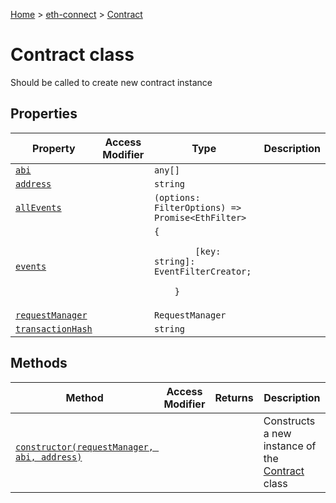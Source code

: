 [Home](./index) &gt; [eth-connect](./eth-connect.md) &gt; [Contract](./eth-connect.contract.md)

# Contract class

Should be called to create new contract instance

## Properties

|  Property | Access Modifier | Type | Description |
|  --- | --- | --- | --- |
|  [`abi`](./eth-connect.contract.abi.md) |  | `any[]` |  |
|  [`address`](./eth-connect.contract.address.md) |  | `string` |  |
|  [`allEvents`](./eth-connect.contract.allevents.md) |  | `(options: FilterOptions) => Promise<EthFilter>` |  |
|  [`events`](./eth-connect.contract.events.md) |  | `{`<p/>`        [key: string]: EventFilterCreator;`<p/>`    }` |  |
|  [`requestManager`](./eth-connect.contract.requestmanager.md) |  | `RequestManager` |  |
|  [`transactionHash`](./eth-connect.contract.transactionhash.md) |  | `string` |  |

## Methods

|  Method | Access Modifier | Returns | Description |
|  --- | --- | --- | --- |
|  [`constructor(requestManager, abi, address)`](./eth-connect.contract.constructor.md) |  |  | Constructs a new instance of the [Contract](./eth-connect.contract.md) class |

